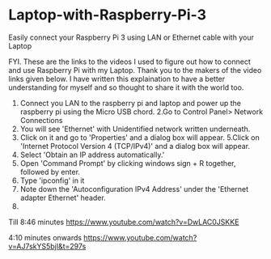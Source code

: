 # Laptop-with-Raspberry-Pi-3
Easily connect your Raspberry Pi 3 using LAN or Ethernet cable  with your Laptop

FYI. These are the links to the videos I used to figure out how to connect and use Raspberry Pi with my Laptop. Thank you to the makers of the video links given below. I have written this explaination to have a better understanding for myself and so thought to share it with the world too.

1. Connect you LAN to the raspberry pi and laptop and power up the raspberry pi using the Micro USB chord.
2.Go to Control Panel> Network Connections
3. You will see 'Ethernet' with Unidentified network written underneath.
4. Click on it and go to 'Properties' and a dialog box will appear.
5.Click on 'Internet Protocol Version 4 (TCP/IPv4)' and a dialog box will appear.
6. Select 'Obtain an IP address automatically.'
7. Open 'Command Prompt' by clicking windows sign + R together, followed by enter.
8. Type 'ipconfig' in it
9. Note down the 'Autoconfiguration IPv4 Address' under the 'Ethernet adapter Ethernet' header.
10.


Till 8:46 minutes
 https://www.youtube.com/watch?v=DwLAC0JSKKE
 
4:10 minutes onwards
 https://www.youtube.com/watch?v=AJ7skYS5bjI&t=297s
